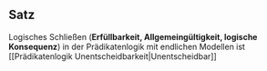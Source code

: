 ## Satz
Logisches Schließen (**Erfüllbarkeit, Allgemeingültigkeit, logische Konsequenz**) in der Prädikatenlogik mit endlichen Modellen ist [[Prädikatenlogik Unentscheidbarkeit|Unentscheidbar]]
